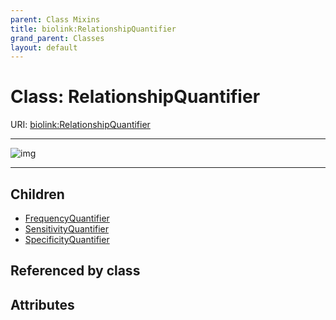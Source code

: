 ```yaml
---
parent: Class Mixins
title: biolink:RelationshipQuantifier
grand_parent: Classes
layout: default
---
```


# Class: RelationshipQuantifier




URI: [biolink:RelationshipQuantifier](https://w3id.org/biolink/RelationshipQuantifier)


---

![img](https://yuml.me/diagram/nofunky;dir:TB/class/[SpecificityQuantifier],[SensitivityQuantifier],[RelationshipQuantifier]%5E-[SpecificityQuantifier],[RelationshipQuantifier]%5E-[SensitivityQuantifier],[RelationshipQuantifier]%5E-[FrequencyQuantifier],[FrequencyQuantifier])

---


## Children

 * [FrequencyQuantifier](FrequencyQuantifier.md)
 * [SensitivityQuantifier](SensitivityQuantifier.md)
 * [SpecificityQuantifier](SpecificityQuantifier.md)

## Referenced by class


## Attributes

